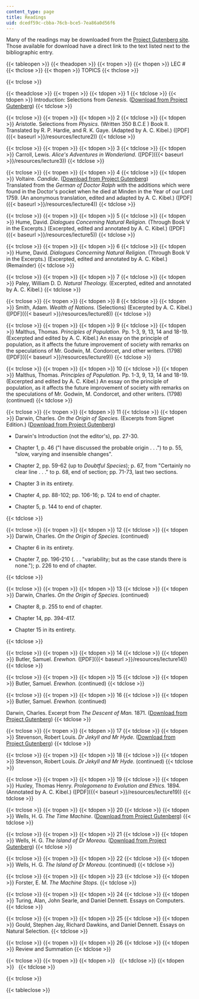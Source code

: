 ```yaml
---
content_type: page
title: Readings
uid: dcedf59c-cbba-76cb-bce5-7ea86a0d56f6
---
```


Many of the readings may be downloaded from the [Project Gutenberg site](http://www.gutenberg.org/). Those available for download have a direct link to the text listed next to the bibliographic entry.

{{< tableopen >}}
{{< theadopen >}}
{{< tropen >}}
{{< thopen >}}
LEC #
{{< thclose >}}
{{< thopen >}}
TOPICS
{{< thclose >}}

{{< trclose >}}

{{< theadclose >}}
{{< tropen >}}
{{< tdopen >}}
1
{{< tdclose >}}
{{< tdopen >}}
Introduction: Selections from _Genesis._ ([Download from Project Gutenberg](http://www.gutenberg.org/ebooks/18105))
{{< tdclose >}}

{{< trclose >}}
{{< tropen >}}
{{< tdopen >}}
2
{{< tdclose >}}
{{< tdopen >}}
Aristotle. Selections from _Physics._ (Written 350 B.C.E ) Book II. Translated by R. P. Hardie, and R. K. Gaye. (Adapted by A. C. Kibel.) ([PDF]({{< baseurl >}}/resources/lecture2))
{{< tdclose >}}

{{< trclose >}}
{{< tropen >}}
{{< tdopen >}}
3
{{< tdclose >}}
{{< tdopen >}}
Carroll, Lewis. _Alice's Adventures in Wonderland._ ([PDF]({{< baseurl >}}/resources/lecture3))
{{< tdclose >}}

{{< trclose >}}
{{< tropen >}}
{{< tdopen >}}
4
{{< tdclose >}}
{{< tdopen >}}
Voltaire. _Candide_. ([Download from Project Gutenberg](http://www.gutenberg.org/ebooks/4650))  
Translated from the _German of Doctor Ralph_ with the additions which were found in the Doctor's pocket when he died at Minden in the Year of our Lord 1759. (An anonymous translation, edited and adapted by A. C. Kibel.) ([PDF]({{< baseurl >}}/resources/lecture4))
{{< tdclose >}}

{{< trclose >}}
{{< tropen >}}
{{< tdopen >}}
5
{{< tdclose >}}
{{< tdopen >}}
Hume, David. _Dialogues Concerning Natural Religion._ (Through Book V in the Excerpts.) (Excerpted, edited and annotated by A. C. Kibel.) ([PDF]({{< baseurl >}}/resources/lecture5))
{{< tdclose >}}

{{< trclose >}}
{{< tropen >}}
{{< tdopen >}}
6
{{< tdclose >}}
{{< tdopen >}}
Hume, David. _Dialogues Concerning Natural Religion._ (Through Book V in the Excerpts.) (Excerpted, edited and annotated by A. C. Kibel.) (Remainder)
{{< tdclose >}}

{{< trclose >}}
{{< tropen >}}
{{< tdopen >}}
7
{{< tdclose >}}
{{< tdopen >}}
Paley, William D. D. _Natural Theology._ (Excerpted, edited and annotated by A. C. Kibel.)
{{< tdclose >}}

{{< trclose >}}
{{< tropen >}}
{{< tdopen >}}
8
{{< tdclose >}}
{{< tdopen >}}
Smith, Adam. _Wealth of Nations._ (Selections) (Excerpted by A. C. Kibel.) ([PDF]({{< baseurl >}}/resources/lecture8))
{{< tdclose >}}

{{< trclose >}}
{{< tropen >}}
{{< tdopen >}}
9
{{< tdclose >}}
{{< tdopen >}}
Malthus, Thomas. _Principles of Population._ Pp. 1-3, 9, 13, 14 and 18-19. (Excerpted and edited by A. C. Kibel.) An essay on the principle of population, as it affects the future improvement of society with remarks on the speculations of Mr. Godwin, M. Condorcet, and other writers. (1798) ([PDF]({{< baseurl >}}/resources/lecture9))
{{< tdclose >}}

{{< trclose >}}
{{< tropen >}}
{{< tdopen >}}
10
{{< tdclose >}}
{{< tdopen >}}
Malthus, Thomas. _Principles of Population._ Pp. 1-3, 9, 13, 14 and 18-19. (Excerpted and edited by A. C. Kibel.) An essay on the principle of population, as it affects the future improvement of society with remarks on the speculations of Mr. Godwin, M. Condorcet, and other writers. (1798) (continued)
{{< tdclose >}}

{{< trclose >}}
{{< tropen >}}
{{< tdopen >}}
11
{{< tdclose >}}
{{< tdopen >}}
Darwin, Charles. _On the Origin of Species._ (Excerpts from Signet Edition.) ([Download from Project Gutenberg](http://www.gutenberg.org/browse/BIBREC/BR2009.HTM))

*   Darwin's Introduction (not the editor's), pp. 27-30.  
      
    
*   Chapter 1, p. 46 ("I have discussed the probable origin . . .") to p. 55, "slow, varying and insensible changes".  
      
    
*   Chapter 2, pp. 59-62 (up to _Doubtful Species_); p. 67, from "Certainly no clear line . . ." to p. 68, end of section; pp. 71-73, last two sections.  
      
    
*   Chapter 3 in its entirety.  
      
    
*   Chapter 4, pp. 88-102; pp. 106-16; p. 124 to end of chapter.  
      
    
*   Chapter 5, p. 144 to end of chapter.


{{< tdclose >}}

{{< trclose >}}
{{< tropen >}}
{{< tdopen >}}
12
{{< tdclose >}}
{{< tdopen >}}
Darwin, Charles. _On the Origin of Species._ (continued)

*   Chapter 6 in its entirety.  
      
    
*   Chapter 7, pp. 196-210 (. . . "variability; but as the case stands there is none."); p. 226 to end of chapter.


{{< tdclose >}}

{{< trclose >}}
{{< tropen >}}
{{< tdopen >}}
13
{{< tdclose >}}
{{< tdopen >}}
Darwin, Charles. _On the Origin of Species._ (continued)

*   Chapter 8, p. 255 to end of chapter.  
      
    
*   Chapter 14, pp. 394-417.  
      
    
*   Chapter 15 in its entirety.


{{< tdclose >}}

{{< trclose >}}
{{< tropen >}}
{{< tdopen >}}
14
{{< tdclose >}}
{{< tdopen >}}
Butler, Samuel. _Erewhon._ ([PDF]({{< baseurl >}}/resources/lecture14))
{{< tdclose >}}

{{< trclose >}}
{{< tropen >}}
{{< tdopen >}}
15
{{< tdclose >}}
{{< tdopen >}}
Butler, Samuel. _Erewhon._ (continued)
{{< tdclose >}}

{{< trclose >}}
{{< tropen >}}
{{< tdopen >}}
16
{{< tdclose >}}
{{< tdopen >}}
Butler, Samuel. _Erewhon._ (continued)  
  
Darwin, Charles. Excerpt from _The Descent of Man._ 1871. ([Download from Project Gutenberg](http://www.gutenberg.org/browse/BIBREC/BR2300.HTM))
{{< tdclose >}}

{{< trclose >}}
{{< tropen >}}
{{< tdopen >}}
17
{{< tdclose >}}
{{< tdopen >}}
Stevenson, Robert Louis. _Dr Jekyll and Mr Hyde._ ([Download from Project Gutenberg](http://www.gutenberg.org/browse/BIBREC/BR42.HTM))
{{< tdclose >}}

{{< trclose >}}
{{< tropen >}}
{{< tdopen >}}
18
{{< tdclose >}}
{{< tdopen >}}
Stevenson, Robert Louis. _Dr Jekyll and Mr Hyde._ (continued)
{{< tdclose >}}

{{< trclose >}}
{{< tropen >}}
{{< tdopen >}}
19
{{< tdclose >}}
{{< tdopen >}}
Huxley, Thomas Henry. _Prolegomena to Evolution and Ethics._ 1894. (Annotated by A. C. Kibel.) ([PDF]({{< baseurl >}}/resources/lecture19))
{{< tdclose >}}

{{< trclose >}}
{{< tropen >}}
{{< tdopen >}}
20
{{< tdclose >}}
{{< tdopen >}}
Wells, H. G. _The Time Machine_. ([Download from Project Gutenberg](http://www.gutenberg.org/browse/BIBREC/BR35.HTM))
{{< tdclose >}}

{{< trclose >}}
{{< tropen >}}
{{< tdopen >}}
21
{{< tdclose >}}
{{< tdopen >}}
Wells, H. G. _The Island of Dr Moreau._ ([Download from Project Gutenberg](http://www.gutenberg.org/files/159/159-h/159-h.htm))
{{< tdclose >}}

{{< trclose >}}
{{< tropen >}}
{{< tdopen >}}
22
{{< tdclose >}}
{{< tdopen >}}
Wells, H. G. _The Island of Dr Moreau_. (continued)
{{< tdclose >}}

{{< trclose >}}
{{< tropen >}}
{{< tdopen >}}
23
{{< tdclose >}}
{{< tdopen >}}
Forster, E. M. _The Machine Stops._
{{< tdclose >}}

{{< trclose >}}
{{< tropen >}}
{{< tdopen >}}
24
{{< tdclose >}}
{{< tdopen >}}
Turing, Alan, John Searle, and Daniel Dennett. Essays on Computers.
{{< tdclose >}}

{{< trclose >}}
{{< tropen >}}
{{< tdopen >}}
25
{{< tdclose >}}
{{< tdopen >}}
Gould, Stephen Jay, Richard Dawkins, and Daniel Dennett. Essays on Natural Selection.
{{< tdclose >}}

{{< trclose >}}
{{< tropen >}}
{{< tdopen >}}
26
{{< tdclose >}}
{{< tdopen >}}
Review and Summation
{{< tdclose >}}

{{< trclose >}}
{{< tropen >}}
{{< tdopen >}}
 
{{< tdclose >}}
{{< tdopen >}}
 
{{< tdclose >}}

{{< trclose >}}

{{< tableclose >}}